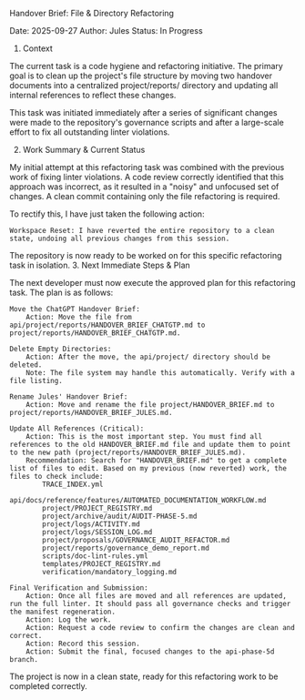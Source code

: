 Handover Brief: File & Directory Refactoring

Date: 2025-09-27 
Author: Jules
Status: In Progress

1. Context

The current task is a code hygiene and refactoring initiative. The primary goal is to clean up the project's file structure by moving two handover documents into a centralized project/reports/ directory and updating all internal references to reflect these changes.

This task was initiated immediately after a series of significant changes were made to the repository's governance scripts and after a large-scale effort to fix all outstanding linter violations.

2. Work Summary & Current Status

My initial attempt at this refactoring task was combined with the previous work of fixing linter violations. A code review correctly identified that this approach was incorrect, as it resulted in a "noisy" and unfocused set of changes. A clean commit containing only the file refactoring is required.

To rectify this, I have just taken the following action:

    Workspace Reset: I have reverted the entire repository to a clean state, undoing all previous changes from this session.

The repository is now ready to be worked on for this specific refactoring task in isolation.
3. Next Immediate Steps & Plan

The next developer must now execute the approved plan for this refactoring task. The plan is as follows:

    Move the ChatGPT Handover Brief:
        Action: Move the file from api/project/reports/HANDOVER_BRIEF_CHATGTP.md to project/reports/HANDOVER_BRIEF_CHATGTP.md.

    Delete Empty Directories:
        Action: After the move, the api/project/ directory should be deleted.
        Note: The file system may handle this automatically. Verify with a file listing.

    Rename Jules' Handover Brief:
        Action: Move and rename the file project/HANDOVER_BRIEF.md to project/reports/HANDOVER_BRIEF_JULES.md.

    Update All References (Critical):
        Action: This is the most important step. You must find all references to the old HANDOVER_BRIEF.md file and update them to point to the new path (project/reports/HANDOVER_BRIEF_JULES.md).
        Recommendation: Search for "HANDOVER_BRIEF.md" to get a complete list of files to edit. Based on my previous (now reverted) work, the files to check include:
            TRACE_INDEX.yml
            api/docs/reference/features/AUTOMATED_DOCUMENTATION_WORKFLOW.md
            project/PROJECT_REGISTRY.md
            project/archive/audit/AUDIT-PHASE-5.md
            project/logs/ACTIVITY.md
            project/logs/SESSION_LOG.md
            project/proposals/GOVERNANCE_AUDIT_REFACTOR.md
            project/reports/governance_demo_report.md
            scripts/doc-lint-rules.yml
            templates/PROJECT_REGISTRY.md
            verification/mandatory_logging.md

    Final Verification and Submission:
        Action: Once all files are moved and all references are updated, run the full linter. It should pass all governance checks and trigger the manifest regeneration.
        Action: Log the work.
        Action: Request a code review to confirm the changes are clean and correct.
        Action: Record this session.
        Action: Submit the final, focused changes to the api-phase-5d branch.

The project is now in a clean state, ready for this refactoring work to be completed correctly.
